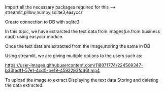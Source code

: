 Import all the necessary packages required for this --> streamlit,pillow,numpy,sqlite3,easyocr

Create connection to DB with sqlite3

In this topic, we have extrarcted the text data from images(i.e.from business card) using easyocr module.

Once the text data are extracted from the image,storing the same in DB 

Using streamlit, we are giving multiple options to the users such as:

https://user-images.githubusercontent.com/118071774/224509347-b33fadf1-57e1-4cd0-be19-4592293fc46f.mp4


To upload the image to extract
Displaying the text data
Storing and deleting the data extracted.
       
